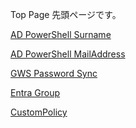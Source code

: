 Top Page
先頭ページです。

[AD PowerShell Surname](https://dti470.github.io/SampleCom1/SubPages1/ADCom1.html)

[AD PowerShell MailAddress](https://dti470.github.io/SampleCom1/SubPages1/ADCom2.html)

[GWS Password Sync](https://dti470.github.io/SampleCom1/SubPages1/PasswordSync.html)

[Entra Group](https://dti470.github.io/SampleCom1/SubPages1/GroupAdd.html)

[CustomPolicy](https://dti470.github.io/SampleCom1/SubPages1/CustomPolicy.html)